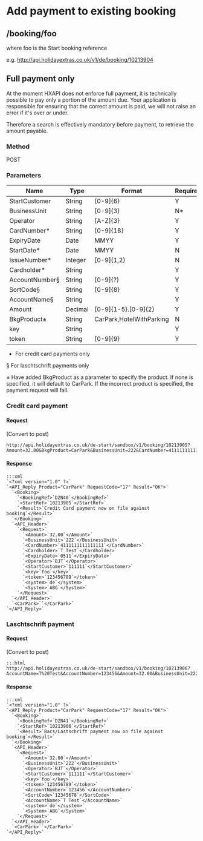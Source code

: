 # Add payment to existing booking






## /booking/foo

where foo is the Start booking reference

e.g. http://api.holidayextras.co.uk/v1/de/booking/10213904


## Full payment only

At the moment HXAPI does not enforce full payment, it is technically possible to pay only a portion of the amount due. Your application is responsible for ensuring that the correct amount is paid, we will not raise an error if it's over or under.

Therefore a search is effectively mandatory before payment, to retrieve the amount payable.

### Method

POST








### Parameters

 | Name            | Type    | Format                   | Required | 
 | ----            | ----    | ------                   | -------- | 
 | StartCustomer   | String  | [0-9]{6}                 | Y        | 
 | BusinessUnit    | String  | [0-9]{3}                 | N*       | 
 | Operator        | String  | [A-Z]{3}                 | Y        | 
 | CardNumber*     | String  | [0-9]{18}                | Y        | 
 | ExpiryDate      | Date    | MMYY                     | Y        | 
 | StartDate*      | Date    | MMYY                     | N        | 
 | IssueNumber*    | Integer | [0-9]{1,2}               | N        | 
 | Cardholder*     | String  |                          | Y        | 
 | AccountNumber§ | String  | [0-9]{?}                 | Y        | 
 | SortCode§      | String  | [0-9]{8}                 | Y        | 
 | AccountName§   | String  |                          | Y        | 
 | Amount          | Decimal | [0-9]{1-5}.[0-9]{2}      | Y        | 
 | BkgProduct±    | String  | CarPark,HotelWithParking | N        | 
 | key             | String  |                          | Y        | 
 | token           | String  | [0-9]{9}                 | Y        | 

* For credit card payments only

§ For laschtschrift payments only

± Have added BkgProduct as a parameter to specify the product. If none is specified, it will default to CarPark. If the incorrect product is specified, the payment request will fail.





### Credit card payment

#### Request

(Convert to post)

	
	http://api.holidayextras.co.uk/de-start/sandbox/v1/booking/10213905?Amount=32.00&BkgProduct=CarPark&BusinessUnit=222&CardNumber=4111111111111111&Cardholder=T%20Test&ExpiryDate=0511&Operator=BJT&StartCustomer=111111&key=mytestkey&token=123456789


#### Response

	:::xml
	`<?xml version="1.0" ?>`
	`<API_Reply Product="CarPark" RequestCode="17" Result="OK">`
	  `<Booking>`
	    `<BookingRef>`DZN40`</BookingRef>`
	    `<StartRef>`10213905`</StartRef>`
	    `<Result>`Credit Card payment now on file against booking`</Result>`
	  `</Booking>`
	  `<API_Header>`
	    `<Request>`
	      `<Amount>`32.00`</Amount>`
	      `<BusinessUnit>`222`</BusinessUnit>`
	      `<CardNumber>`4111111111111111`</CardNumber>`
	      `<Cardholder>`T Test`</Cardholder>`
	      `<ExpiryDate>`0511`</ExpiryDate>`
	      `<Operator>`BJT`</Operator>`
	      `<StartCustomer>`111111`</StartCustomer>`
	      `<key>`foo`</key>`
	      `<token>`123456789`</token>`
	      `<system>`de`</system>`
	      `<System>`ABG`</System>`
	    `</Request>`
	  `</API_Header>`
	  `<CarPark>``</CarPark>`
	`</API_Reply>`






### Laschtschrift payment

#### Request
(Convert to post)

	:::html
	http://api.holidayextras.co.uk/de-start/sandbox/v1/booking/10213906?AccountName=T%20Test&AccountNumber=123456&Amount=32.00&BusinessUnit=222&Operator=BJT&SortCode=12345678&StartCustomer=111111&key=mytestkey&token=123456789


#### Response

	:::xml
	`<?xml version="1.0" ?>`
	`<API_Reply Product="CarPark" RequestCode="17" Result="OK">`
	  `<Booking>`
	    `<BookingRef>`DZN41`</BookingRef>`
	    `<StartRef>`10213906`</StartRef>`
	    `<Result>`Bacs/Lastschrift payment now on file against booking`</Result>`
	  `</Booking>`
	  `<API_Header>`
	    `<Request>`
	      `<Amount>`32.00`</Amount>`
	      `<BusinessUnit>`222`</BusinessUnit>`
	      `<Operator>`BJT`</Operator>`
	      `<StartCustomer>`111111`</StartCustomer>`
	      `<key>`foo`</key>`
	      `<token>`123456789`</token>`
	      `<AccountNumber>`123456`</AccountNumber>`
	      `<SortCode>`12345678`</SortCode>`
	      `<AccountName>`T Test`</AccountName>`
	      `<system>`de`</system>`
	      `<System>`ABG`</System>`
	    `</Request>`
	  `</API_Header>`
	  `<CarPark>``</CarPark>`
	`</API_Reply>`

